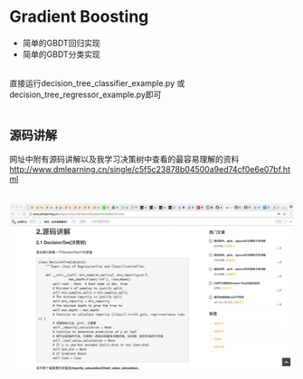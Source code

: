 # Gradient Boosting 
*  简单的GBDT回归实现
*  简单的GBDT分类实现
<br>
直接运行decision_tree_classifier_example.py 或 decision_tree_regressor_example.py即可<br>
<br>



源码讲解
------
网址中附有源码讲解以及我学习决策树中查看的最容易理解的资料
http://www.dmlearning.cn/single/c5f5c23878b04500a9ed74cf0e6e07bf.html<br>
<br>
<br>
![image](https://github.com/RRdmlearning/DecisionTree/blob/master/code.png)
